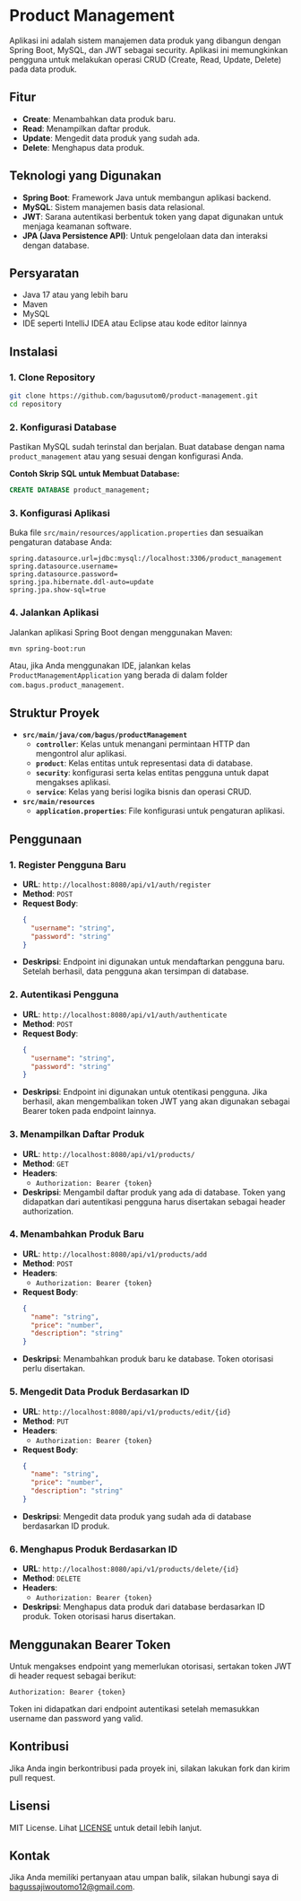# Product Management

Aplikasi ini adalah sistem manajemen data produk yang dibangun dengan Spring Boot, MySQL, dan JWT sebagai security. Aplikasi ini memungkinkan pengguna untuk melakukan operasi CRUD (Create, Read, Update, Delete) pada data produk.

## Fitur

- **Create**: Menambahkan data produk baru.
- **Read**: Menampilkan daftar produk.
- **Update**: Mengedit data produk yang sudah ada.
- **Delete**: Menghapus data produk.

## Teknologi yang Digunakan

- **Spring Boot**: Framework Java untuk membangun aplikasi backend.
- **MySQL**: Sistem manajemen basis data relasional.
- **JWT**: Sarana autentikasi berbentuk token yang dapat digunakan untuk menjaga keamanan software.
- **JPA (Java Persistence API)**: Untuk pengelolaan data dan interaksi dengan database.

## Persyaratan

- Java 17 atau yang lebih baru
- Maven
- MySQL
- IDE seperti IntelliJ IDEA atau Eclipse atau kode editor lainnya

## Instalasi

### 1. Clone Repository

```bash
git clone https://github.com/bagusutom0/product-management.git
cd repository
```

### 2. Konfigurasi Database

Pastikan MySQL sudah terinstal dan berjalan. Buat database dengan nama `product_management` atau yang sesuai dengan konfigurasi Anda.

**Contoh Skrip SQL untuk Membuat Database:**

```sql
CREATE DATABASE product_management;
```

### 3. Konfigurasi Aplikasi

Buka file `src/main/resources/application.properties` dan sesuaikan pengaturan database Anda:

```properties
spring.datasource.url=jdbc:mysql://localhost:3306/product_management
spring.datasource.username=
spring.datasource.password=
spring.jpa.hibernate.ddl-auto=update
spring.jpa.show-sql=true
```

### 4. Jalankan Aplikasi

Jalankan aplikasi Spring Boot dengan menggunakan Maven:

```bash
mvn spring-boot:run
```

Atau, jika Anda menggunakan IDE, jalankan kelas `ProductManagementApplication` yang berada di dalam folder `com.bagus.product_management`.

## Struktur Proyek

- **`src/main/java/com/bagus/productManagement`**
  - **`controller`**: Kelas untuk menangani permintaan HTTP dan mengontrol alur aplikasi.
  - **`product`**: Kelas entitas untuk representasi data di database.
  - **`security`**: konfigurasi serta kelas entitas pengguna untuk dapat mengakses aplikasi.
  - **`service`**: Kelas yang berisi logika bisnis dan operasi CRUD.
- **`src/main/resources`**
  - **`application.properties`**: File konfigurasi untuk pengaturan aplikasi.

## Penggunaan

### 1. Register Pengguna Baru

- **URL**: `http://localhost:8080/api/v1/auth/register`
- **Method**: `POST`
- **Request Body**:
  ```json
  {
    "username": "string",
    "password": "string"
  }
  ```
- **Deskripsi**: Endpoint ini digunakan untuk mendaftarkan pengguna baru. Setelah berhasil, data pengguna akan tersimpan di database.

### 2. Autentikasi Pengguna

- **URL**: `http://localhost:8080/api/v1/auth/authenticate`
- **Method**: `POST`
- **Request Body**:
  ```json
  {
    "username": "string",
    "password": "string"
  }
  ```
- **Deskripsi**: Endpoint ini digunakan untuk otentikasi pengguna. Jika berhasil, akan mengembalikan token JWT yang akan digunakan sebagai Bearer token pada endpoint lainnya.

### 3. Menampilkan Daftar Produk

- **URL**: `http://localhost:8080/api/v1/products/`
- **Method**: `GET`
- **Headers**:
  - `Authorization: Bearer {token}`
- **Deskripsi**: Mengambil daftar produk yang ada di database. Token yang didapatkan dari autentikasi pengguna harus disertakan sebagai header authorization.

### 4. Menambahkan Produk Baru

- **URL**: `http://localhost:8080/api/v1/products/add`
- **Method**: `POST`
- **Headers**:
  - `Authorization: Bearer {token}`
- **Request Body**:
  ```json
  {
    "name": "string",
    "price": "number",
    "description": "string"
  }
  ```
- **Deskripsi**: Menambahkan produk baru ke database. Token otorisasi perlu disertakan.

### 5. Mengedit Data Produk Berdasarkan ID

- **URL**: `http://localhost:8080/api/v1/products/edit/{id}`
- **Method**: `PUT`
- **Headers**:
  - `Authorization: Bearer {token}`
- **Request Body**:
  ```json
  {
    "name": "string",
    "price": "number",
    "description": "string"
  }
  ```
- **Deskripsi**: Mengedit data produk yang sudah ada di database berdasarkan ID produk.

### 6. Menghapus Produk Berdasarkan ID

- **URL**: `http://localhost:8080/api/v1/products/delete/{id}`
- **Method**: `DELETE`
- **Headers**:
  - `Authorization: Bearer {token}`
- **Deskripsi**: Menghapus data produk dari database berdasarkan ID produk. Token otorisasi harus disertakan.

## Menggunakan Bearer Token

Untuk mengakses endpoint yang memerlukan otorisasi, sertakan token JWT di header request sebagai berikut:

```
Authorization: Bearer {token}
```

Token ini didapatkan dari endpoint autentikasi setelah memasukkan username dan password yang valid.

## Kontribusi

Jika Anda ingin berkontribusi pada proyek ini, silakan lakukan fork dan kirim pull request.

## Lisensi

MIT License. Lihat [LICENSE](LICENSE) untuk detail lebih lanjut.

## Kontak

Jika Anda memiliki pertanyaan atau umpan balik, silakan hubungi saya di [bagussajiwoutomo12@gmail.com](mailto:bagussajiwoutomo12@gmail.com).
